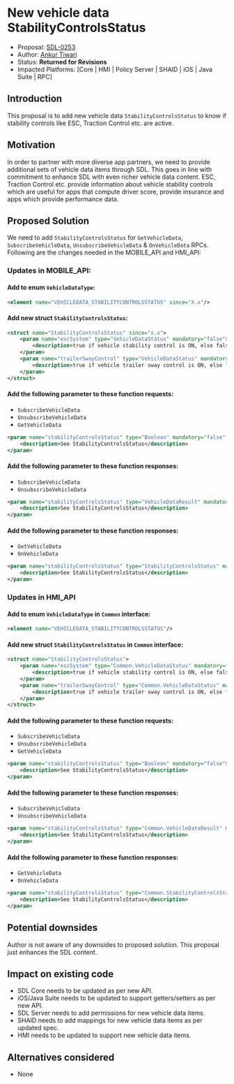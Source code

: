 # New vehicle data StabilityControlsStatus

* Proposal: [SDL-0253](0253-New-vehicle-data-StabilityControlsStatus.md)
* Author: [Ankur Tiwari](https://github.com/atiwari9)
* Status: **Returned for Revisions**
* Impacted Platforms: [Core | HMI | Policy Server | SHAID | iOS | Java Suite | RPC]

## Introduction

This proposal is to add new vehicle data `StabilityControlsStatus` to know if stability controls like ESC, Traction Control etc. are active.

## Motivation

In order to partner with more diverse app partners, we need to provide additional sets of vehicle data items through SDL. This goes in line with commitment to enhance SDL with even richer vehicle data content. ESC, Traction Control etc. provide information about vehicle stability controls which are useful for apps that compute driver score, provide insurance and apps which provide performance data.

## Proposed Solution 

We need to add `StabilityControlsStatus` for `GetVehicleData`, `SubscribeVehicleData`, `UnsubscribeVehicleData` & `OnVehicleData` RPCs. Following are the changes needed in the MOBILE_API and HMI_API:

### Updates in MOBILE_API:

#### Add to enum `VehicleDataType`: 

```xml
<element name="VEHICLEDATA_STABILITYCONTROLSSTATUS" since="X.x"/>
```
#### Add new struct `StabilityControlsStatus`:

```xml	
<struct name="StabilityControlsStatus" since="x.x">
	<param name="escSystem" type="VehicleDataStatus" mandatory="false">
		<description>true if vehicle stability control is ON, else false</description>
	</param>
	<param name="trailerSwayControl" type="VehicleDataStatus" mandatory="false">
		<description>true if vehicle trailer sway control is ON, else false</description>
	</param>
</struct>

```

#### Add the following parameter to these function requests:
* `SubscribeVehicleData`
* `UnsubscribeVehicleData`
* `GetVehicleData`

```xml	
<param name="stabilityControlsStatus" type="Boolean" mandatory="false" since="X.x">
	<description>See StabilityControlsStatus</description>
</param>
```

#### Add the following parameter to these function responses:
* `SubscribeVehicleData`
* `UnsubscribeVehicleData`

```xml	
<param name="stabilityControlsStatus" type="VehicleDataResult" mandatory="false" since="X.x">
	<description>See StabilityControlsStatus</description>
</param>
```

#### Add the following parameter to these function responses:
* `GetVehicleData`
* `OnVehicleData`

```xml	
<param name="stabilityControlsStatus" type="StabilityControlsStatus" mandatory="false" since="X.x">
	<description>See StabilityControlsStatus</description>
</param>
```

### Updates in HMI_API 

#### Add to enum `VehicleDataType` in `Common` interface: 

```xml	
<element name="VEHICLEDATA_STABILITYCONTROLSSTATUS"/>
```
#### Add new struct `StabilityControlsStatus` in `Common` interface:

```xml	
<struct name="StabilityControlsStatus">
	<param name="escSystem" type="Common.VehicleDataStatus" mandatory="false">
		<description>true if vehicle stability control is ON, else false</description>
	</param>
	<param name="trailerSwayControl" type="Common.VehicleDataStatus" mandatory="false">
		<description>true if vehicle trailer sway control is ON, else false</description>
	</param>
</struct>
```


#### Add the following parameter to these function requests:
* `SubscribeVehicleData`
* `UnsubscribeVehicleData`
* `GetVehicleData`

```xml	
<param name="stabilityControlsStatus" type="Boolean" mandatory="false">
	<description>See StabilityControlsStatus</description>
</param>
```

#### Add the following parameter to these function responses:
* `SubscribeVehicleData`
* `UnsubscribeVehicleData`

```xml	
<param name="stabilityControlsStatus" type="Common.VehicleDataResult" mandatory="false">
	<description>See StabilityControlsStatus</description>
</param>
```

#### Add the following parameter to these function responses:
* `GetVehicleData`
* `OnVehicleData`

```xml	
<param name="stabilityControlsStatus" type="Common.StabilityControlsStatus" mandatory="false">
	<description>See StabilityControlsStatus</description>
</param>
```

## Potential downsides

Author is not aware of any downsides to proposed solution. This proposal just enhances the SDL content.

## Impact on existing code

* SDL Core needs to be updated as per new API.
* iOS/Java Suite needs to be updated to support getters/setters as per new API.
* SDL Server needs to add permissions for new vehicle data items.
* SHAID needs to add mappings for new vehicle data items as per updated spec.
* HMI needs to be updated to support new vehicle data items.

## Alternatives considered

* None
